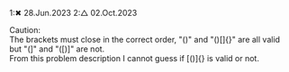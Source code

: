 1:✖ 28.Jun.2023
2:△ 02.Oct.2023

Caution:<br>
The brackets must close in the correct order, "()" and "()[]{}" are all valid but "(]" and "([)]" are not.<br>
From this problem description I cannot guess if [()]{} is valid or not.<br>